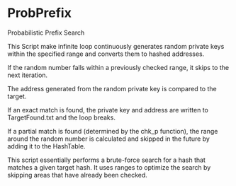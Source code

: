# ProbPrefix
Probabilistic Prefix Search


This Script make infinite loop continuously generates random private keys within the specified range and converts them to hashed addresses.

If the random number falls within a previously checked range, it skips to the next iteration.

The address generated from the random private key is compared to the target.

If an exact match is found, the private key and address are written to TargetFound.txt and the loop breaks.

If a partial match is found (determined by the chk_p function), the range around the random number is calculated and skipped in the future by adding it to the HashTable.

This script essentially performs a brute-force search for a hash that matches a given target hash. It uses ranges to optimize the search by skipping areas that have already been checked.

